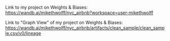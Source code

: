 Link to my project on Weights & Biases:
https://wandb.ai/mikethwolff/nyc_airbnb?workspace=user-mikethwolff

Link to "Graph View" of my project on Weights & Biases:
https://wandb.ai/mikethwolff/nyc_airbnb/artifacts/clean_sample/clean_sample.csv/v0/lineage
